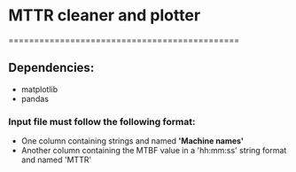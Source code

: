 
<h1>MTTR cleaner and plotter</h1>

=============================================

<h2>Dependencies:</h2>

<ul>
  <li>matplotlib</li>
  <li>pandas</li>
</ul>

<h3>Input file must follow the following format:</h3>
<ul>
  <li>One column containing strings and named <b>'Machine names'</b></li>
  <li>Another column containing the MTBF value in a 'hh:mm:ss' string format and named 'MTTR'</li>
</ul>
